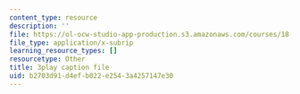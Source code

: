 ```yaml
---
content_type: resource
description: ''
file: https://ol-ocw-studio-app-production.s3.amazonaws.com/courses/18-s997-introduction-to-matlab-programming-fall-2011/b2703d91d4efb022e2543a4257147e30_jTS5ZmrrzMs.srt
file_type: application/x-subrip
learning_resource_types: []
resourcetype: Other
title: 3play caption file
uid: b2703d91-d4ef-b022-e254-3a4257147e30
---
```

